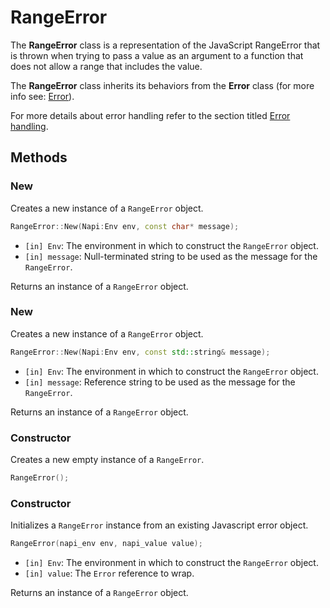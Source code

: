 # RangeError

The **RangeError** class is a representation of the JavaScript RangeError that is
thrown when trying to pass a value as an argument to a function that does not allow
a range that includes the value.

The **RangeError** class inherits its behaviors from the **Error** class (for
more info see: [Error](error.md)).

For more details about error handling refer to the section titled [Error handling](error_handling.md).

## Methods

### New

Creates a new instance of a `RangeError` object.

```cpp
RangeError::New(Napi:Env env, const char* message);
```

- `[in] Env`: The environment in which to construct the `RangeError` object.
- `[in] message`: Null-terminated string to be used as the message for the `RangeError`.

Returns an instance of a `RangeError` object.

### New

Creates a new instance of a `RangeError` object.

```cpp
RangeError::New(Napi:Env env, const std::string& message);
```

- `[in] Env`: The environment in which to construct the `RangeError` object.
- `[in] message`: Reference string to be used as the message for the `RangeError`.

Returns an instance of a `RangeError` object.

### Constructor

Creates a new empty instance of a `RangeError`.

```cpp
RangeError();
```

### Constructor

Initializes a `RangeError` instance from an existing Javascript error object.

```cpp
RangeError(napi_env env, napi_value value);
```

- `[in] Env`: The environment in which to construct the `RangeError` object.
- `[in] value`: The `Error` reference to wrap.

Returns an instance of a `RangeError` object.